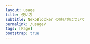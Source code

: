 ```yaml
---
layout: usage
title: 使い方
subtitle: NekoBlocker の使い方について
permalink: /usage/
tags: [Page]
bootstrap: true
---
```


